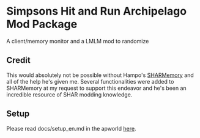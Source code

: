 # Simpsons Hit and Run Archipelago Mod Package
A client/memory monitor and a LMLM mod to randomize 

## Credit
This would absolutely not be possible without Hampo's [SHARMemory](https://github.com/Hampo/SHARMemory) and all of the help he's given me. Several functionalities were added to SHARMemory at my request to support this endeavor and he's been an incredible resource of SHAR modding knowledge.

## Setup
Please read docs/setup_en.md in the apworld [here](https://github.com/nmize1/Archipelago/blob/main/worlds/simpsonshitnrun/docs/setup_en.md).
